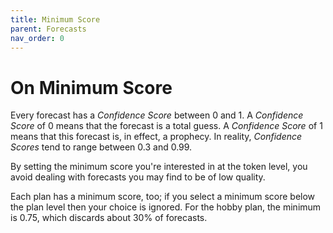 ```yaml
---
title: Minimum Score
parent: Forecasts
nav_order: 0
---
```


# On Minimum Score

Every forecast has a *Confidence Score* between 0 and 1. A *Confidence Score* of 0 means that the forecast is a total guess. A *Confidence Score* of 1 means that this forecast is, in effect, a prophecy. In reality, *Confidence Scores* tend to range between 0.3 and 0.99.

By setting the minimum score you're interested in at the token level, you avoid dealing with forecasts you may find to be of low quality.

Each plan has a minimum score, too; if you select a minimum score below the plan level then your choice is ignored. For the hobby plan, the minimum is 0.75, which discards about 30% of forecasts.
